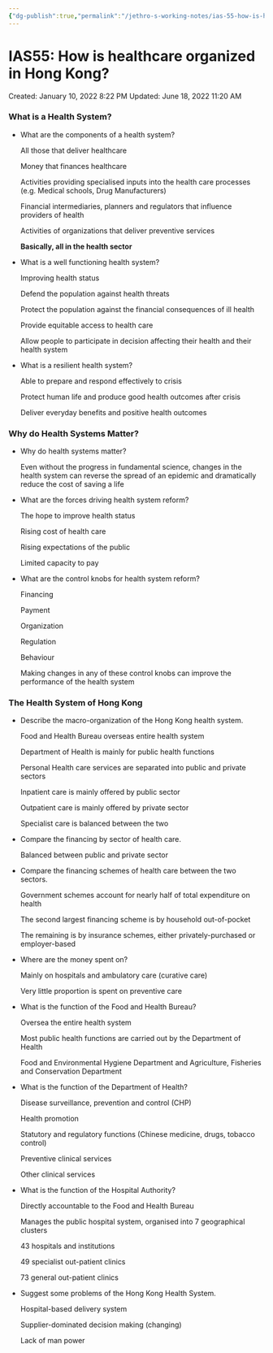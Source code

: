 ```yaml
---
{"dg-publish":true,"permalink":"/jethro-s-working-notes/ias-55-how-is-healthcare-organized-in-hong-kong/","dgPassFrontmatter":true}
---
```



# IAS55: How is healthcare organized in Hong Kong?

Created: January 10, 2022 8:22 PM
Updated: June 18, 2022 11:20 AM

### What is a Health System?

- What are the components of a health system?
    
    All those that deliver healthcare
    
    Money that finances healthcare
    
    Activities providing specialised inputs into the health care processes (e.g. Medical schools, Drug Manufacturers)
    
    Financial intermediaries, planners and regulators that influence providers of health
    
    Activities of organizations that deliver preventive services
    
    **Basically, all in the health sector**
    
- What is a well functioning health system?
    
    Improving health status
    
    Defend the population against health threats
    
    Protect the population against the financial consequences of ill health
    
    Provide equitable access to health care
    
    Allow people to participate in decision affecting their health and their health system
    
- What is a resilient health system?
    
    Able to prepare and respond effectively to crisis
    
    Protect human life and produce good health outcomes after crisis
    
    Deliver everyday benefits and positive health outcomes
    

### Why do Health Systems Matter?

- Why do health systems matter?
    
    Even without the progress in fundamental science, changes in the health system can reverse the spread of an epidemic and dramatically reduce the cost of saving a life
    
- What are the forces driving health system reform?
    
    The hope to improve health status
    
    Rising cost of health care
    
    Rising expectations of the public
    
    Limited capacity to pay
    
- What are the control knobs for health system reform?
    
    Financing
    
    Payment
    
    Organization
    
    Regulation
    
    Behaviour
    
    Making changes in any of these control knobs can improve the performance of the health system
    

### The Health System of Hong Kong

- Describe the macro-organization of the Hong Kong health system.
    
    Food and Health Bureau overseas entire health system
    
    Department of Health is mainly for public health functions
    
    Personal Health care services are separated into public and private sectors
    
    Inpatient care is mainly offered by public sector
    
    Outpatient care is mainly offered by private sector
    
    Specialist care is balanced between the two
    
- Compare the financing by sector of health care.
    
    Balanced between public and private sector
    
- Compare the financing schemes of health care between the two sectors.
    
    Government schemes account for nearly half of total expenditure on health
    
    The second largest financing scheme is by household out-of-pocket
    
    The remaining is by insurance schemes, either privately-purchased or employer-based
    
- Where are the money spent on?
    
    Mainly on hospitals and ambulatory care (curative care)
    
    Very little proportion is spent on preventive care
    
- What is the function of the Food and Health Bureau?
    
    Oversea the entire health system
    
    Most public health functions are carried out by the Department of Health
    
    Food and Environmental Hygiene Department and Agriculture, Fisheries and Conservation Department
    
- What is the function of the Department of Health?
    
    Disease surveillance, prevention and control (CHP)
    
    Health promotion
    
    Statutory and regulatory functions (Chinese medicine, drugs, tobacco control)
    
    Preventive clinical services
    
    Other clinical services
    
- What is the function of the Hospital Authority?
    
    Directly accountable to the Food and Health Bureau
    
    Manages the public hospital system, organised into 7 geographical clusters
    
    43 hospitals and institutions
    
    49 specialist out-patient clinics
    
    73 general out-patient clinics
    
- Suggest some problems of the Hong Kong Health System.
    
    Hospital-based delivery system
    
    Supplier-dominated decision making (changing)
    
    Lack of man power